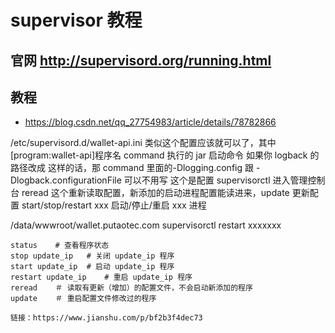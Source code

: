 # supervisor 教程

## 官网 <http://supervisord.org/running.html>

## 教程

- <https://blog.csdn.net/qq_27754983/article/details/78782866>

/etc/supervisord.d/wallet-api.ini
类似这个配置应该就可以了，其中[program:wallet-api]程序名
command 执行的 jar 启动命令
如果你 logback 的路径改成 <property name="LOG_HOME" value="/data/log/wallet/xxx"></property> 这样的话，那 command 里面的-Dlogging.config 跟 -Dlogback.configurationFile 可以不用写
这个是配置
supervisorctl 进入管理控制台
reread 这个重新读取配置，新添加的启动进程配置能读进来，update 更新配置
start/stop/restart xxx 启动/停止/重启 xxx 进程

/data/wwwroot/wallet.putaotec.com
supervisorctl
restart xxxxxxx

```
status    # 查看程序状态
stop update_ip   # 关闭 update_ip 程序
start update_ip  # 启动 update_ip 程序
restart update_ip    # 重启 update_ip 程序
reread    ＃ 读取有更新（增加）的配置文件，不会启动新添加的程序
update    ＃ 重启配置文件修改过的程序

链接：https://www.jianshu.com/p/bf2b3f4dec73
```
